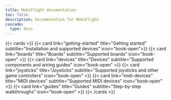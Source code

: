 ```yaml
---
title: MobiFlight documentation
toc: false
description: Documentation for MobiFlight
cascade:
  type: docs
---
```


{{< cards >}}
{{< card link="getting-started" title="Getting started" subtitle="Installation and supported devices" icon="book-open">}}
{{< card link="boards" title="Boards" subtitle="Supported boards" icon="book-open" >}}
{{< card link="devices" title="Devices" subtitle="Supported components and wiring guides" icon="book-open" >}}
{{< card link="joysticks" title="Joysticks" subtitle="Supported joysticks and other game controllers" icon="book-open" >}}
{{< card link="midi-devices" title="MIDI devices" subtitle="Supported MIDI devices" icon="book-open" >}}
{{< card link="guides" title="Guides" subtitle="Step-by-step walkthroughs" icon="book-open" >}}
{{< /cards >}}

